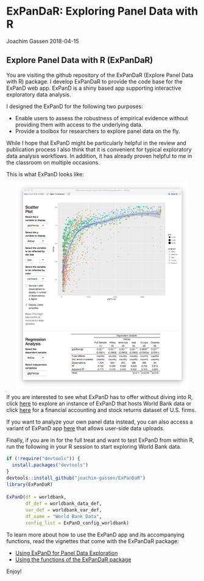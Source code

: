 ExPanDaR: Exploring Panel Data with R
================
Joachim Gassen
2018-04-15

Explore Panel Data with R (ExPanDaR)
------------------------------------

You are visiting the github repository of the ExPanDaR (Explore Panel Data with R) package. I develop ExPanDaR to provide the code base for the ExPanD web app. ExPanD is a shiny based app supporting interactive exploratory data analysis.

I designed the ExPanD for the following two purposes:

-   Enable users to assess the robustness of empirical evidence without providing them with access to the underlying data.
-   Provide a toolbox for researchers to explore panel data on the fly.

While I hope that ExPanD might be particularly helpful in the review and publication process I also think that it is convenient for typical exploratory data analysis workflows. In addition, it has already proven helpful to me in the classroom on multiple occasions.

This is what ExPanD looks like:

<img src="vignettes/figures/ExPanD_simple_03.png" width="90%" style="display: block; margin: auto;" />

If you are interested to see what ExPanD has to offer without diving into R, click [here](https://jgassen.shinyapps.io/expand_wb/) to explore an instance of ExPanD that hosts World Bank data or click [here](https://jgassen.shinyapps.io/expand_r3/) for a financial accounting and stock returns dataset of U.S. firms.

If you want to analyze your own panel data instead, you can also access a variant of ExPanD app [here](https://jgassen.shinyapps.io/expand/) that allows user-side data uploads.

Finally, if you are in for the full treat and want to test ExPanD from within R, run the following in your R session to start exploring World Bank data.

``` r
if (!require("devtools")) {
  install.packages("devtools")
}
devtools::install_github("joachim-gassen/ExPanDaR")
library(ExPanDaR)

ExPanD(df = worldbank,  
       df_def = worldbank_data_def, 
       var_def = worldbank_var_def,
       df_name = "World Bank Data",
       config_list = ExPanD_config_worldbank)
```

To learn more about how to use the ExPanD app and its accompanying functions, read the vignettes that come with the ExPanDaR package:

-   [Using ExPanD for Panel Data Exploration](vignettes/use_ExPanD.md)
-   [Using the functions of the ExPanDaR package](vignettes/ExPanDaR-functions.md)

Enjoy!
